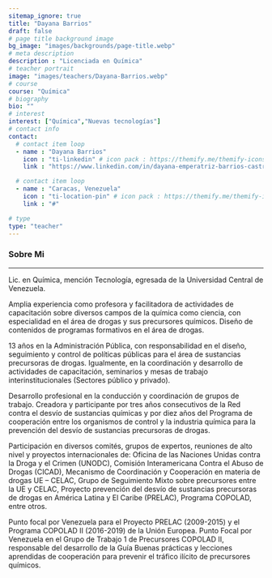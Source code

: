 ```yaml
---
sitemap_ignore: true
title: "Dayana Barrios"
draft: false
# page title background image
bg_image: "images/backgrounds/page-title.webp"
# meta description
description : "Licenciada en Química"
# teacher portrait
image: "images/teachers/Dayana-Barrios.webp"
# course
course: "Química"
# biography
bio: ""
# interest
interest: ["Química","Nuevas tecnologías"]
# contact info
contact:
  # contact item loop
  - name : "Dayana Barrios"
    icon : "ti-linkedin" # icon pack : https://themify.me/themify-icons
    link : "https://www.linkedin.com/in/dayana-emperatriz-barrios-castro-92b228204"

  # contact item loop
  - name : "Caracas, Venezuela"
    icon : "ti-location-pin" # icon pack : https://themify.me/themify-icons
    link : "#"

# type
type: "teacher"
---
```


### Sobre Mi
------------

Lic. en Química, mención Tecnología, egresada de la Universidad Central de Venezuela.

Amplia experiencia como profesora y facilitadora de actividades de capacitación sobre diversos campos de la química como ciencia, con especialidad en el área de drogas y sus precursores químicos. Diseño de contenidos de programas formativos en el área de drogas.

13 años en la Administración Pública, con responsabilidad en el diseño, seguimiento y control de políticas públicas para el área de sustancias precursoras de drogas. Igualmente, en la coordinación y desarrollo de actividades de capacitación, seminarios y mesas de trabajo interinstitucionales (Sectores público y privado).

Desarrollo profesional en la conducción y coordinación de grupos de trabajo. Creadora y participante por tres años consecutivos de la Red contra el desvío de sustancias químicas y por diez años del Programa de cooperación entre los organismos de control y la industria química para la prevención del desvío de sustancias precursoras de drogas.

Participación en diversos comités, grupos de expertos, reuniones de alto nivel y proyectos internacionales de: Oficina de las Naciones Unidas contra la Droga y el Crimen (UNODC), Comisión Interamericana Contra el Abuso de Drogas (CICAD), Mecanismo de Coordinación y Cooperación en materia de drogas UE – CELAC, Grupo de Seguimiento Mixto sobre precursores entre la UE y CELAC, Proyecto prevención del desvío de sustancias precursoras de drogas en América Latina y El Caribe (PRELAC), Programa COPOLAD, entre otros.

Punto focal por Venezuela para el Proyecto PRELAC (2009-2015) y el Programa COPOLAD II (2016-2019) de la Unión Europea. Punto Focal por Venezuela en el Grupo de Trabajo 1 de Precursores COPOLAD II, responsable del desarrollo de la Guía Buenas prácticas y lecciones aprendidas de cooperación para prevenir el tráfico ilícito de precursores químicos.